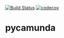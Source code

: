 [![Build Status](https://travis-ci.com/pklauke/pycamunda.svg?branch=master)](https://travis-ci.com/pklauke/pycamunda)
[![codecov](https://codecov.io/gh/pklauke/pycamunda/branch/master/graph/badge.svg)](https://codecov.io/gh/pklauke/pycamunda)

# pycamunda
